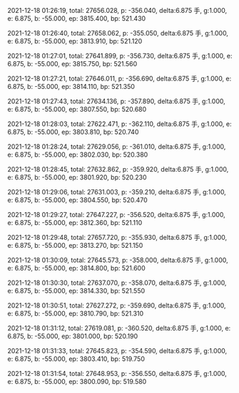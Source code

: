 2021-12-18 01:26:19, total: 27656.028, p: -356.040, delta:6.875 手, g:1.000, e: 6.875, b: -55.000, ep: 3815.400, bp: 521.430

2021-12-18 01:26:40, total: 27658.062, p: -355.050, delta:6.875 手, g:1.000, e: 6.875, b: -55.000, ep: 3813.910, bp: 521.120

2021-12-18 01:27:01, total: 27641.899, p: -356.730, delta:6.875 手, g:1.000, e: 6.875, b: -55.000, ep: 3815.750, bp: 521.560

2021-12-18 01:27:21, total: 27646.011, p: -356.690, delta:6.875 手, g:1.000, e: 6.875, b: -55.000, ep: 3814.110, bp: 521.350

2021-12-18 01:27:43, total: 27634.136, p: -357.890, delta:6.875 手, g:1.000, e: 6.875, b: -55.000, ep: 3807.550, bp: 520.680

2021-12-18 01:28:03, total: 27622.471, p: -362.110, delta:6.875 手, g:1.000, e: 6.875, b: -55.000, ep: 3803.810, bp: 520.740

2021-12-18 01:28:24, total: 27629.056, p: -361.010, delta:6.875 手, g:1.000, e: 6.875, b: -55.000, ep: 3802.030, bp: 520.380

2021-12-18 01:28:45, total: 27632.862, p: -359.920, delta:6.875 手, g:1.000, e: 6.875, b: -55.000, ep: 3801.920, bp: 520.230

2021-12-18 01:29:06, total: 27631.003, p: -359.210, delta:6.875 手, g:1.000, e: 6.875, b: -55.000, ep: 3804.550, bp: 520.470

2021-12-18 01:29:27, total: 27647.227, p: -356.520, delta:6.875 手, g:1.000, e: 6.875, b: -55.000, ep: 3812.360, bp: 521.110

2021-12-18 01:29:48, total: 27657.720, p: -355.930, delta:6.875 手, g:1.000, e: 6.875, b: -55.000, ep: 3813.270, bp: 521.150

2021-12-18 01:30:09, total: 27645.573, p: -358.000, delta:6.875 手, g:1.000, e: 6.875, b: -55.000, ep: 3814.800, bp: 521.600

2021-12-18 01:30:30, total: 27637.070, p: -358.070, delta:6.875 手, g:1.000, e: 6.875, b: -55.000, ep: 3814.330, bp: 521.550

2021-12-18 01:30:51, total: 27627.272, p: -359.690, delta:6.875 手, g:1.000, e: 6.875, b: -55.000, ep: 3810.790, bp: 521.310

2021-12-18 01:31:12, total: 27619.081, p: -360.520, delta:6.875 手, g:1.000, e: 6.875, b: -55.000, ep: 3801.000, bp: 520.190

2021-12-18 01:31:33, total: 27645.823, p: -354.590, delta:6.875 手, g:1.000, e: 6.875, b: -55.000, ep: 3803.410, bp: 519.750

2021-12-18 01:31:54, total: 27648.953, p: -356.550, delta:6.875 手, g:1.000, e: 6.875, b: -55.000, ep: 3800.090, bp: 519.580